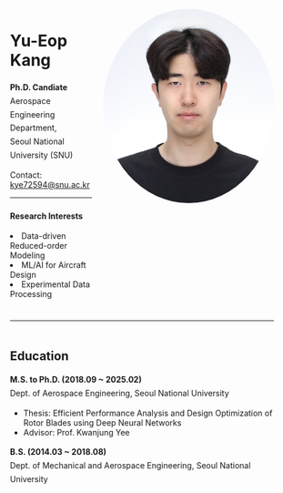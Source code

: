 ---
---

<div style="display: flex; flex-direction: column; align-items: center; width: 100%; text-align: left; padding: 20px; box-sizing: border-box;">
    <!-- Profile Section -->
    <div style="display: flex; justify-content: flex-start; align-items: flex-start; width: 100%; max-width: 1000px; margin-bottom: 10px;">
        <div style="flex-grow: 1;">
            <h1>Yu-Eop Kang</h1>
            <span style="font-size:1.0em;"><p style="line-height: 1.7;"><strong>Ph.D. Candiate</strong><br style="margin-bottom: 10px;">
            Aerospace Engineering Department,<br>
            Seoul National University (SNU)</p>
            <p>Contact: <a href="mailto:kye72594@snu.ac.kr">kye72594@snu.ac.kr</a></p>
            <hr style="width: 100%; max-width: 1000px; margin-bottom: 20px;">
            <p style="line-height: 1.7;"><strong>Research Interests</strong>
            <br>
            <li>Data-driven Reduced-order Modeling</li>
            <li>ML/AI for Aircraft Design</li>
            <li>Experimental Data Processing</li>
            </p></span>
        </div>
        <img src="assets/images/profile3.jpg" alt="Yu-Eop Kang" style="border-radius: 50%; width: 300px;  height: auto; margin-left: 20px;">
    </div>
    <hr style="width: 100%; max-width: 1000px; margin-bottom: 20px;">
    <!-- Education Section -->
    <div style="width: 100%; max-width: 1000px;">
        <h2>Education</h2>
        <span style="font-size:1.0em;"><p style="line-height: 1.7;"><strong>M.S. to Ph.D. (2018.09 ~ 2025.02)</strong><br> Dept. of Aerospace Engineering, Seoul National University</p>
        <ul>
            <li>Thesis: Efficient Performance Analysis and Design Optimization of Rotor Blades using Deep Neural Networks</li>
            <li>Advisor: Prof. Kwanjung Yee</li>
        </ul>
        <p style="line-height: 1.7;"><strong>B.S. (2014.03 ~ 2018.08)</strong> <br> Dept. of Mechanical and Aerospace Engineering, Seoul National University</p></span>
    </div>
</div>